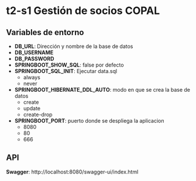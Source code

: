 

# t2-s1 Gestión de socios COPAL

## Variables de entorno
- **DB_URL**: Dirección y nombre de la base de datos
- **DB_USERNAME**
- **DB_PASSWORD**
- **SPRINGBOOT_SHOW_SQL**: false por defecto
- **SPRINGBOOT_SQL_INIT**: Ejecutar data.sql
    - always
    - never
- **SPRINGBOOT_HIBERNATE_DDL_AUTO**: modo en que se crea la base de datos
    - create
    - update
    - create-drop
- **SPRINGBOOT_PORT**: puerto donde se despliega la aplicacion
    - 8080
    - 80
    - 666

## API
**Swagger**: http://localhost:8080/swagger-ui/index.html
